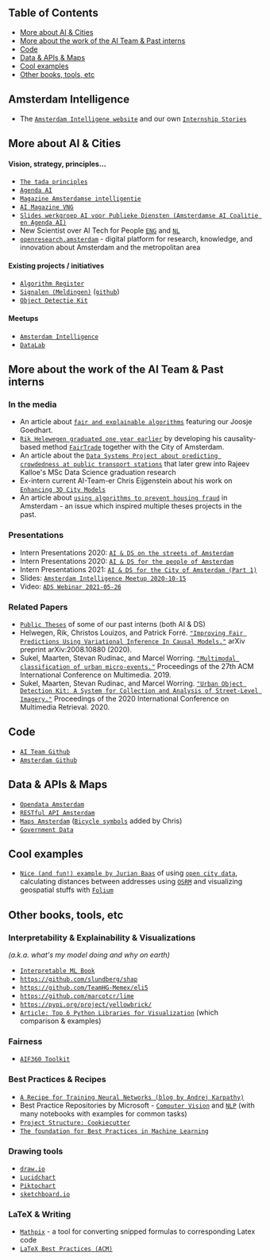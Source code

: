 ## Table of Contents

<!--ts-->
   * [More about AI &amp; Cities](#more-about-ai--cities)
   * [More about the work of the AI Team &amp; Past interns](#more-about-the-work-of-the-ai-team--past-interns)
   * [Code](#code)
   * [Data &amp; APIs &amp; Maps](#data--apis--maps)
   * [Cool examples](#cool-examples)
   * [Other books, tools, etc](#other-books-tools-etc)
<!--te-->

## Amsterdam Intelligence
* The [`Amsterdam Intelligene website`](https://www.amsterdamintelligence.com/) and our own [`Internship Stories`](https://www.amsterdamintelligence.com/projects/amsterdam-internships)

## More about AI & Cities

#### Vision, strategy, principles...

* [`The tada principles`](https://tada.city/en/home-en/)
* [`Agenda AI`](https://assets.amsterdam.nl/publish/pages/964754/agenda_ai_nl.pdf)
* [`Magazine Amsterdamse intelligentie`](https://www.amsterdam.nl/wonen-leefomgeving/innovatie/de-digitale-stad/amsterdamse-intelligentie/)
* [`AI Magazine VNG`](https://ai-magazine.vngrealisatie.nl/)
* [`Slides werkgroep AI voor Publieke Diensten (Amsterdamse AI Coalitie en Agenda AI)`](https://docs.google.com/presentation/d/12Ox7m7FCvrf9egQThrPFvTbpwRE6VB-fCIKIy2RlTN4/edit?usp=sharing)
* New Scientist over AI Tech for People [`ENG`](https://issuu.com/vmadmin/docs/special_ai_technology_for_people_2020_engels)
and [`NL`](https://issuu.com/vmadmin/docs/special_ai_technology_for_people_20_21f90b6c80166b)
* [`openresearch.amsterdam`](https://openresearch.amsterdam/)  - digital platform for research, knowledge, and innovation about Amsterdam and the metropolitan area


#### Existing projects / initiatives
* [`Algorithm Register`](https://algoritmeregister.amsterdam.nl/)
* [`Signalen (Meldingen)`](http://www.signalen.org) ([`github`](https://github.com/Amsterdam/signals))
* [`Object Detectie Kit`](http://www.odk.ai)

#### Meetups
* [`Amsterdam Intelligence`](https://www.meetup.com/amsterdam-intelligence)
* [`DataLab`](https://www.meetup.com/DataLab-Amsterdam/)

## More about the work of the AI Team & Past interns
### In the media
* An article about [`fair and explainable algorithms`](https://www.cbs.nl/nl-nl/corporate/2021/17/onderzoek-naar-eerlijke-en-uitlegbare-algoritmen) featuring our Joosje Goedhart.
* [`Rik Helewegen graduated one year earlier`](https://ivi.uva.nl/content/news/2019/08/how-fair-is-the-application-of-algorithms.html) by developing his causality-based method [`FairTrade`](https://github.com/rik-helwegen/FairTrade) together with the City of Amsterdam.
* An article about the [`Data Systems Project about predicting crowdedness at public transport stations`](https://www.uva.nl/en/shared-content/faculteiten/en/faculteit-der-natuurwetenschappen-wiskunde-en-informatica/news/2021/04/information-studies-masters-students-predict-traffic-density-at-public-transport-stations.html) that later grew into Rajeev Kalloe's MSc Data Science graduation research
* Ex-intern current AI-Team-er Chris Eijgenstein about his work on [`Enhancing 3D City Models`](https://medium.com/@chrise96/a-deep-learning-approach-to-enhance-3d-city-models-caba7b2073d6)
* An article about  [`using algorithms to prevent housing fraud`](https://www.volkskrant.nl/nieuws-achtergrond/amsterdam-komt-met-algoritme-tegen-illegale-vakantieadressen~bca70b1f/) in Amsterdam - an issue which inspired multiple theses projects in the past.

### Presentations
* Intern Presentations 2020: [`AI & DS on the streets of Amsterdam`](https://docs.google.com/presentation/d/1Kas4UOZeM4EsC0dMb0BTeMvn3l_Hs1dccypXH9gyJM4/edit?usp=sharing)
* Intern Presentations 2020: [`AI & DS for the people of Amsterdam`](https://docs.google.com/presentation/d/1LNX6Jk5MNHHiPmIhf6bxGtCdny4QytC1xDcCFL-Ubb8/edit?usp=sharing)
* Intern Presentations 2021: [`AI & DS for the City of Amsterdam (Part 1)`](https://docs.google.com/presentation/d/1G7BG4cw9dpeaQrCj9rmQxrdNgsoUC08PB5Q9VKbLuFc/edit?usp=sharing)
* Slides: [`Amsterdam Intelligence Meetup 2020-10-15`](https://drive.google.com/file/d/1AR2cavqIYccMGvHHQU6uAhyHp_m-xZ1c/view?usp=sharing)
* Video: [`ADS Webinar 2021-05-26`](https://www.youtube.com/watch?v=1-EEhND1_1U)

### Related Papers
* [`Public Theses`](https://drive.google.com/drive/folders/1QsvDXOQD4DIvsqgwR5NpUBcX7bg9eT-Q?usp=sharing) of some of our past interns (both AI & DS)
* Helwegen, Rik, Christos Louizos, and Patrick Forré. [`"Improving Fair Predictions Using Variational Inference In Causal Models."`](https://arxiv.org/abs/2008.10880) arXiv preprint arXiv:2008.10880 (2020).
* Sukel, Maarten, Stevan Rudinac, and Marcel Worring. [`"Multimodal classification of urban micro-events."`](https://dl.acm.org/doi/abs/10.1145/3343031.3350967)  Proceedings of the 27th ACM International Conference on Multimedia. 2019.
* Sukel, Maarten, Stevan Rudinac, and Marcel Worring. [`"Urban Object Detection Kit: A System for Collection and Analysis of Street-Level Imagery."`](https://dl.acm.org/doi/abs/10.1145/3372278.3390708) Proceedings of the 2020 International Conference on Multimedia Retrieval. 2020.



## Code 
* [`AI Team Github`](https://github.com/Amsterdam-AI-Team/)
* [`Amsterdam Github`](https://github.com/Amsterdam)

## Data & APIs & Maps
* [`Opendata Amsterdam`](http://data.amsterdam.nl)
* [`RESTful API Amsterdam`](https://api.data.amsterdam.nl/api/)
* [`Maps Amsterdam`](https://maps.amsterdam.nl/) ([`Bicycle symbols`](https://maps.amsterdam.nl/fietsnetwerk/) added by Chris)
* [`Government Data`](https://data.overheid.nl/en/datasets)

## Cool examples
* [`Nice (and fun!) example by Jurian Baas`](https://nbviewer.jupyter.org/github/jurb/wormhotels/blob/master/Having%20a%20look%20at%20the%20worm%20hotels%20in%20Amsterdam.ipynb)
  of using [`open city data`](https://data.amsterdam.nl/),
  calculating distances between addresses using [`OSRM`](http://project-osrm.org/)
  and visualizing geospatial stuffs with [`Folium`](https://github.com/python-visualization/folium)

## Other books, tools, etc

### Interpretability & Explainability & Visualizations
_(a.k.a. what's my model doing and why on earth)_
* [`Interpretable ML Book`](https://christophm.github.io/interpretable-ml-book/index.html)
* [`https://github.com/slundberg/shap`](https://github.com/slundberg/shap)
* [`https://github.com/TeamHG-Memex/eli5`](https://github.com/TeamHG-Memex/eli5)
* [`https://github.com/marcotcr/lime`](https://github.com/marcotcr/lime)
* [`https://pypi.org/project/yellowbrick/`](https://pypi.org/project/yellowbrick/)
* [`Article: Top 6 Python Libraries for Visualization`](https://towardsdatascience.com/top-6-python-libraries-for-visualization-which-one-to-use-fe43381cd658) (which comparison & examples)

### Fairness
* [`AIF360 Toolkit`](https://github.com/Trusted-AI/AIF360)

### Best Practices & Recipes
* [`A Recipe for Training Neural Networks (blog by Andrej Karpathy)`](http://karpathy.github.io/2019/04/25/recipe/)
* Best Practice Repositories by Microsoft -  [`Computer Vision`](https://github.com/microsoft/computervision-recipes) and [`NLP`](https://github.com/microsoft/nlp-recipes) (with many notebooks with examples for common tasks)
* [`Project Structure: Cookiecutter`](https://drivendata.github.io/cookiecutter-data-science/)
* [`The foundation for Best Practices in Machine Learning`](https://www.fbpml.org/the-best-practices/the-best-practices)

### Drawing tools
* [`draw.io`](http://draw.io/)
* [`Lucidchart`](https://www.lucidchart.com/)
* [`Piktochart`](https://piktochart.com/)
* [`sketchboard.io`](https://sketchboard.io/)


### LaTeX & Writing
* [`Mathpix`](https://mathpix.com/) - a tool for converting snipped formulas to corresponding Latex code
* [`LaTeX Best Practices (ACM)`](https://www.acm.org/publications/taps/latex-best-practices)